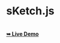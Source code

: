 # sKetch.js
<br>
 <a href="https://sujal0786.github.io/sKetch.js/"><strong>➥ Live Demo</strong></a>
<br>
